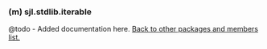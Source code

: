 ### (m) sjl.stdlib.iterable
@todo - Added documentation here.
[Back to other packages and members list.](#other-packages-and-members)
